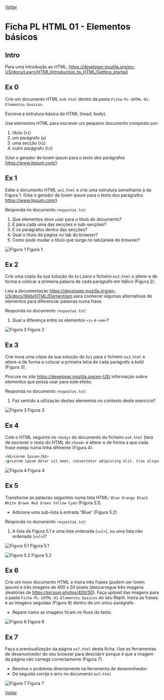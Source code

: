 [Voltar](../main.md)

# Ficha PL HTML 01 - Elementos básicos

## Intro
Para uma introdução ao HTML: https://developer.mozilla.org/en-US/docs/Learn/HTML/Introduction_to_HTML/Getting_started

## Ex 0
Crie um documento HTML `ex0.html` dentro da pasta `Ficha-PL-1HTML-01-Elementos-basicos`.

Escreva a estrutura básica do HTML (head, body). 

Use elementos HTML para escrever um pequeno documento composto por:
1. título (`h1`)
2. um parágrafo (`p`)
3. uma secção (`h2`)
4. outro parágrafo (`h3`)

(Use o gerador de lorem ipsum para o texto dos parágrafos https://www.lipsum.com/)


## Ex 1
Edite o documento HTML `ex1.html` e crie uma estrutura semelhante à da Figura 1.  (Use o gerador de lorem ipsum para o texto dos parágrafos https://www.lipsum.com/)

Responda no documento `respostas.txt`:

1. Que elementos deve usar para o título do documento? 
2. E para cada uma das secções e sub-secções? 
3. E os parágrafos dentro das secções?
4. Qual o título da página no tab do browser? 
5. Como pode mudar o título que surge no tab/janela do browser? 
 
![Figura 1](assets/fig1.png)
Figura 1.

## Ex 2
Crie uma cópia da sua solução do `Ex1` para o ficheiro `ex2.html` e altere-a de forma a colocar a primeira palavra de cada parágrafo em Itálico (Figura 2).

Leia a documentação https://developer.mozilla.org/en-US/docs/Web/HTML/Element/em para conhecer algumas alternativas de elementos para diferenciar palavras numa frase.
   
Responda no documento `respostas.txt`:
1. Qual a diferença entre os elementos `<i>` e `<em>`?

![Figura 2](assets/fig2.png)
Figura 2

## Ex 3
Crie nova uma cópia da sua solução do `Ex1` para o ficheiro `ex3.html` e altere-a de forma a colocar a primeira letra de cada parágrafo a *bold* (Figura 3). 

Procure no site https://developer.mozilla.org/en-US/ informação sobre elementos que possa usar para este efeito.

Responda no documento `respostas.txt`:
1. Faz sentido a utilização destes elementos no contexto deste exercício?

![Figura 3](assets/fig3.png)
Figura 3

## Ex 4
Cole o HTML seguinte no `<body>` do documento do ficheiro `ex4.html` (terá de escrever o resto do HTML do `<head>` e altere-o de forma a que cada frase esteja numa linha diferente (Figura 4).


```html
<h1>Lorem Ipsum</h1>
<p>Lorem ipsum dolor sit amet, consectetur adipiscing elit. Cras aliquet massa id enim posuere congue. Pellentesque venenatis lobortis libero at varius. Nullam sit amet sapien at arcu porta placerat eget sed metus. Interdum et malesuada fames ac ante ipsum primis in faucibus. Sed ac felis eu libero eleifend commodo. In at varius tellus. Vivamus at sollicitudin diam, sed consectetur ipsum. Proin maximus nisi est, nec porttitor est lacinia vel. Vivamus sagittis sed ante eget finibus. Ut euismod, libero vitae varius blandit, tortor est iaculis magna, ut lobortis arcu nisi eu mi. Cras tempus justo a purus dapibus faucibus. In hac habitasse platea dictumst. Suspendisse eleifend malesuada libero sit amet pretium.</p>
```

![Figura 4](assets/fig4.png)
Figura 4

## Ex 5
Transforme as palavras seguintes numa lista HTML: `Blue Orange Black White Brown Red Green Yellow Cyan` (Figura 5.1).

- Adicione uma sub-lista à entrada “Blue” (Figura 5.2)

Responda no documento `respostas.txt`:
1. A lista da Figura 5.1 é uma lista ordenada (`<ol>`), ou uma lista não ordenada (`<ul>`)?



![Figura 5.1](assets/fig5.1.png)
Figura 5.1


![Figura 5.2](assets/fig5.2.png)
Figura 5.2

## Ex 6
Crie um novo documento HTML e insira três frases (podem ser lorem ipsum) e três imagens de 400 x 50 pixeis (descarregue três imagens aleatórias de https://picsum.photos/400/50). Faça _upload_ das imagens para a pasta `Ficha-PL-1HTML-01-Elementos-basicos` do seu Replit. Insira as frases e as imagens seguidas (Figura 6) dentro de um único parágrafo.

- Repare como as imagens ficam no fluxo do texto.

![Figura 6](assets/fig7.png)
Figura 6


## Ex 7
Faça a previsualização da página `ex7.html` desta ficha. Use as ferramentas de desenvolvedor do seu browser para descobrir porque é que a imagem da página não carrega correctamente (Figura 7).

- Resolva o problema directamente na ferramenta de desenvolvedor.
- De seguida corrija o erro no documento `ex7.html` 

![Figura 7](assets/fig9.png)
Figura 7

[Voltar](../main.md)